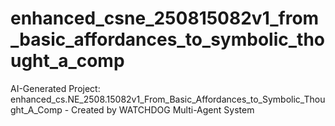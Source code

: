 # enhanced_csne_250815082v1_from_basic_affordances_to_symbolic_thought_a_comp
AI-Generated Project: enhanced_cs.NE_2508.15082v1_From_Basic_Affordances_to_Symbolic_Thought_A_Comp - Created by WATCHDOG Multi-Agent System
